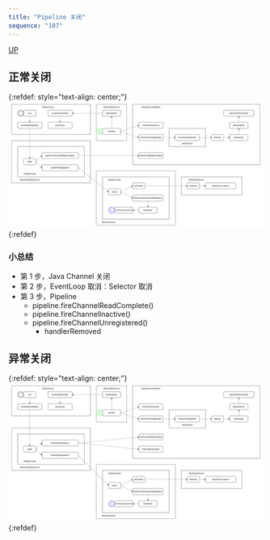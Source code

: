 ```yaml
---
title: "Pipeline 关闭"
sequence: "107"
---
```


[UP](/netty.html)

## 正常关闭

{:refdef: style="text-align: center;"}
![](/assets/images/netty/channel/pipeline/netty-channel-pipeline-close-normal.svg)
{:refdef}

### 小总结

- 第 1 步，Java Channel 关闭
- 第 2 步，EventLoop 取消：Selector 取消
- 第 3 步，Pipeline
    - pipeline.fireChannelReadComplete()
    - pipeline.fireChannelInactive()
    - pipeline.fireChannelUnregistered()
        - handlerRemoved

## 异常关闭

{:refdef: style="text-align: center;"}
![](/assets/images/netty/channel/pipeline/netty-channel-pipeline-close-exception.svg)
{:refdef}



